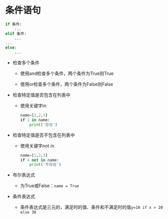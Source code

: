 # 条件语句
```python
if 条件:
    ...
elif 条件:
    ...
...
else:
    ...
```

* 检查多个条件
    * 使用and检查多个条件，两个条件为True则True

    * 使用or检查多个条件，两个条件为False则False

* 检查特定值是否包含在列表中
    * 使用关键字in

        ```python
        name=[1,2,3]
        if 1 in name:
            print('存在')
        ```
* 检查特定值是否不包含在列表中
    * 使用关键字not in

        ```python
        name=[1,2,3]
        if 4 not in name:
            print('不存在')
        ```
* 布尔表达式
    * 为True或False：`name = True`

* 条件表达式
    * 条件表达式是三元的，满足时的值、条件和不满足时的值`y=10 if x > 20 else 30`
